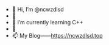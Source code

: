 - 👋 Hi, I’m @ncwzdlsd
- 👀 
- 🌱 I’m currently learning C++
- 💞️ 
- 📫 My Blog——https://ncwzdlsd.top

<!---
ncwzdlsd/ncwzdlsd is a ✨ special ✨ repository because its `README.md` (this file) appears on your GitHub profile.
You can click the Preview link to take a look at your changes.
--->

